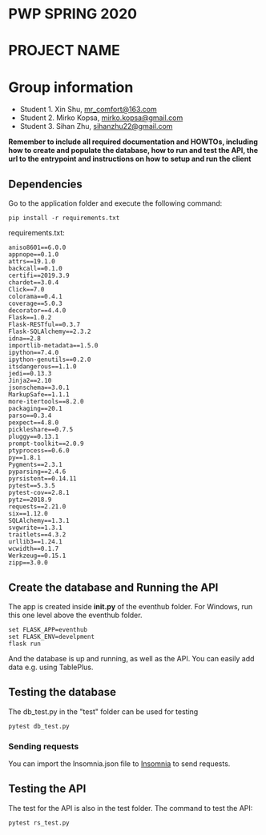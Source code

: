 # PWP SPRING 2020
# PROJECT NAME
# Group information
* Student 1. Xin Shu, mr_comfort@163.com
* Student 2. Mirko Kopsa, mirko.kopsa@gmail.com
* Student 3. Sihan Zhu, sihanzhu22@gmail.com

__Remember to include all required documentation and HOWTOs, including how to create and populate the database, how to run and test the API, the url to the entrypoint and instructions on how to setup and run the client__

## Dependencies

Go to the application folder and execute the following command:

```
pip install -r requirements.txt
```

requirements.txt:
```
aniso8601==6.0.0
appnope==0.1.0
attrs==19.1.0
backcall==0.1.0
certifi==2019.3.9
chardet==3.0.4
Click==7.0
colorama==0.4.1
coverage==5.0.3
decorator==4.4.0
Flask==1.0.2
Flask-RESTful==0.3.7
Flask-SQLAlchemy==2.3.2
idna==2.8
importlib-metadata==1.5.0
ipython==7.4.0
ipython-genutils==0.2.0
itsdangerous==1.1.0
jedi==0.13.3
Jinja2==2.10
jsonschema==3.0.1
MarkupSafe==1.1.1
more-itertools==8.2.0
packaging==20.1
parso==0.3.4
pexpect==4.8.0
pickleshare==0.7.5
pluggy==0.13.1
prompt-toolkit==2.0.9
ptyprocess==0.6.0
py==1.8.1
Pygments==2.3.1
pyparsing==2.4.6
pyrsistent==0.14.11
pytest==5.3.5
pytest-cov==2.8.1
pytz==2018.9
requests==2.21.0
six==1.12.0
SQLAlchemy==1.3.1
svgwrite==1.3.1
traitlets==4.3.2
urllib3==1.24.1
wcwidth==0.1.7
Werkzeug==0.15.1
zipp==3.0.0
```

## Create the database and Running the API
The app is created inside __init.py__ of the eventhub folder.
For Windows, run this one level above the eventhub folder.
```
set FLASK_APP=eventhub
set FLASK_ENV=develpment
flask run
```
And the database is up and running, as well as the API. You can easily add data e.g. using TablePlus.

## Testing the database
The db_test.py in the "test" folder can be used for testing
```
pytest db_test.py
```

### Sending requests

You can import the Insomnia.json file to [Insomnia](https://insomnia.rest) to send requests.

## Testing the API
The test for the API is also in the test folder. 
The command to test the API:
```
pytest rs_test.py
```
